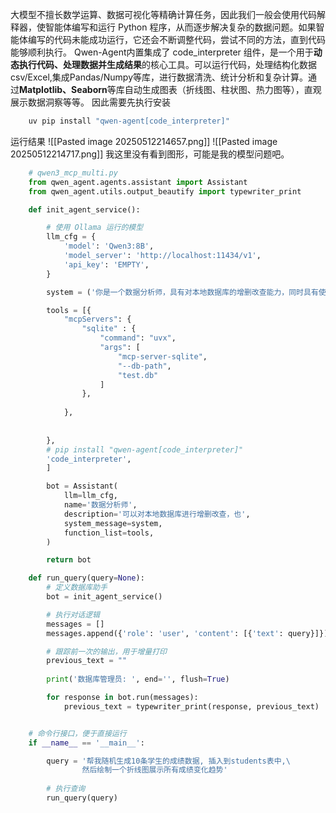 大模型不擅长数学运算、数据可视化等精确计算任务，因此我们一般会使用代码解释器，使智能体编写和运行 Python 程序，从而逐步解决复杂的数据问题。如果智能体编写的代码未能成功运行，它还会不断调整代码，尝试不同的方法，直到代码能够顺利执行。
Qwen-Agent内置集成了 code_interpreter 组件，是一个用于​**​动态执行代码、处理数据并生成结果​**​的核心工具。可以运行代码，处理结构化数据csv/Excel,集成Pandas/Numpy等库，进行数据清洗、统计分析和复杂计算。通过 ​**​Matplotlib、Seaborn​**​ 等库自动生成图表（折线图、柱状图、热力图等），直观展示数据洞察等等。
因此需要先执行安装
```Bash
    uv pip install "qwen-agent[code_interpreter]"
```
运行结果
![[Pasted image 20250512214657.png]]
![[Pasted image 20250512214717.png]]
我这里没有看到图形，可能是我的模型问题吧。
```Python
    # qwen3_mcp_multi.py
    from qwen_agent.agents.assistant import Assistant
    from qwen_agent.utils.output_beautify import typewriter_print

    def init_agent_service():

        # 使用 Ollama 运行的模型
        llm_cfg = {
            'model': 'Qwen3:8B',
            'model_server': 'http://localhost:11434/v1',
            'api_key': 'EMPTY',
        }

        system = ('你是一个数据分析师，具有对本地数据库的增删改查能力，同时具有使用python代码的能力')

        tools = [{
            "mcpServers": {
                "sqlite" : {
                    "command": "uvx",
                    "args": [
                        "mcp-server-sqlite",
                        "--db-path",
                        "test.db"
                    ]
                },
            
            },
            
            
        },
        # pip install "qwen-agent[code_interpreter]"
        'code_interpreter',
        ]

        bot = Assistant(
            llm=llm_cfg,
            name='数据分析师',
            description='可以对本地数据库进行增删改查，也',
            system_message=system,
            function_list=tools,
        )

        return bot

    def run_query(query=None):
        # 定义数据库助手
        bot = init_agent_service()

        # 执行对话逻辑
        messages = []
        messages.append({'role': 'user', 'content': [{'text': query}]})

        # 跟踪前一次的输出，用于增量打印
        previous_text = ""
        
        print('数据库管理员: ', end='', flush=True)

        for response in bot.run(messages):
            previous_text = typewriter_print(response, previous_text)


    # 命令行接口，便于直接运行
    if __name__ == '__main__':

        query = '帮我随机生成10条学生的成绩数据, 插入到students表中,\
                然后绘制一个折线图展示所有成绩变化趋势'
        
        # 执行查询
        run_query(query)
        
```